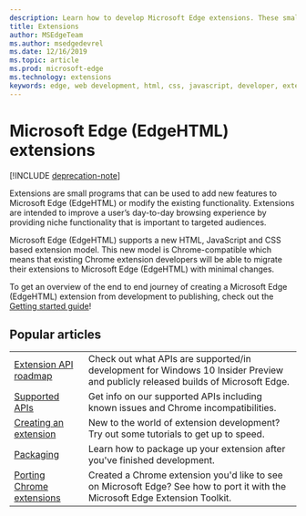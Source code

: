 ```yaml
---
description: Learn how to develop Microsoft Edge extensions. These small programs can be used to add new features to Microsoft Edge or modify existing functionality.
title: Extensions
author: MSEdgeTeam
ms.author: msedgedevrel
ms.date: 12/16/2019
ms.topic: article
ms.prod: microsoft-edge
ms.technology: extensions
keywords: edge, web development, html, css, javascript, developer, extensions
---
```

# Microsoft Edge (EdgeHTML) extensions  

[!INCLUDE [deprecation-note](includes/deprecation-note.md)]  

Extensions are small programs that can be used to add new features to Microsoft Edge (EdgeHTML) or modify the existing functionality. Extensions are intended to improve a user’s day-to-day browsing experience by providing niche functionality that is important to targeted audiences.

Microsoft Edge (EdgeHTML) supports a new HTML, JavaScript and CSS based extension model. This new model is Chrome-compatible which means that existing Chrome extension developers will be able to migrate their extensions to Microsoft Edge (EdgeHTML) with minimal changes.

To get an overview of the end to end journey of creating a Microsoft Edge (EdgeHTML) extension from development to publishing, check out the [Getting started guide](./getting-started.md)!

## Popular articles

<table>
  <tr>
    <td><a href = "./api-support/extension-api-roadmap.md">Extension API roadmap</a></td>
    <td>Check out what APIs are supported/in development for Windows 10 Insider Preview and publicly released builds of Microsoft Edge.</td></p>
<p>  </tr>
  <tr>
    <td><a href = "./api-support/supported-apis.md">Supported APIs</a></td>
    <td>Get info on our supported APIs including known issues and Chrome incompatibilities.</td>

  </tr>
  <tr>
    <td><a href = "./guides/creating-an-extension.md">Creating an extension</a></td>
    <td>New to the world of extension development? Try out some tutorials to get up to speed.</td>

  </tr>
  <tr>
    <td><a href = "./guides/packaging.md">Packaging</a></td>
    <td>Learn how to package up your extension after you&#39;ve finished development.</td>

  </tr>
  <tr>
    <td><a href = "./guides/porting-chrome-extensions.md">Porting Chrome extensions</a></td>
    <td>Created a Chrome extension you&#39;d like to see on Microsoft Edge? See how to port it with the Microsoft Edge Extension Toolkit.</td>

  </tr>
</table>
